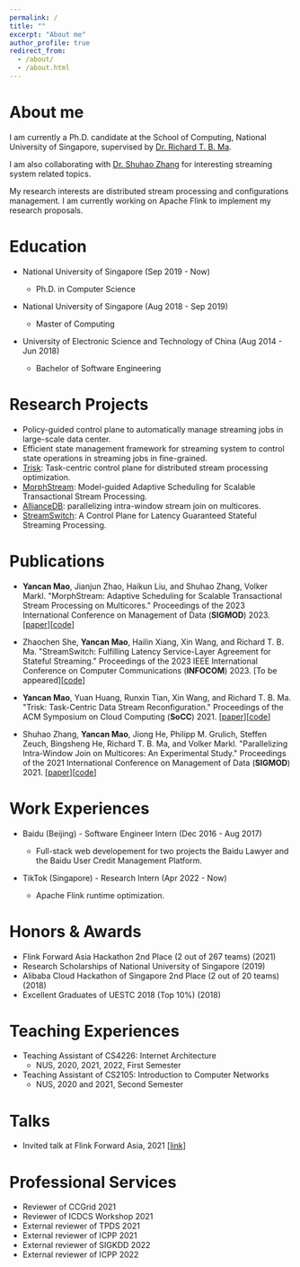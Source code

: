 ```yaml
---
permalink: /
title: ""
excerpt: "About me"
author_profile: true
redirect_from: 
  - /about/
  - /about.html
---
```



About me
======

I am currently a Ph.D. candidate at the School of Computing, National University of Singapore, supervised by [Dr. Richard T. B. Ma](https://richard-ma.netlify.app/). 

I am also collaborating with [Dr. Shuhao Zhang](https://shuhaozhangtony.github.io/) for interesting streaming system related topics.

My research interests are distributed stream processing and configurations management. I am currently working on Apache Flink to implement my research proposals.

Education
======

* National University of Singapore (Sep 2019 - Now)
  * Ph.D. in Computer Science

* National University of Singapore (Aug 2018 - Sep 2019)
  * Master of Computing

* University of Electronic Science and Technology of China (Aug 2014 - Jun 2018)
  * Bachelor of Software Engineering

<!-- Contact
======
Email: maoyancan@comp.nus.edu.sg -->

Research Projects
======
* Policy-guided control plane to automatically manage streaming jobs in large-scale data center.
* Efficient state management framework for streaming system to control state operations in streaming jobs in fine-grained.
* [Trisk](https://github.com/sane-lab/Trisk): Task-centric control plane for distributed stream processing optimization.
* [MorphStream](https://intellistream.github.io/MorphStream/): Model-guided Adaptive Scheduling for Scalable Transactional Stream Processing.
* [AllianceDB](https://intellistream.github.io/AllianceDB/): parallelizing intra-window stream join on multicores.
* [StreamSwitch](https://github.com/sane-lab/StreamSwitch): A Control Plane for Latency Guaranteed Stateful Streaming Processing.

Publications
======

* **Yancan Mao**, Jianjun Zhao, Haikun Liu, and Shuhao Zhang, Volker Markl. "MorphStream: Adaptive Scheduling for Scalable Transactional Stream Processing on Multicores."  Proceedings of the 2023 International Conference on Management of Data (**SIGMOD**) 2023. [[paper](https://shuhaozhangtony.github.io/assets/pdf/papers/MorphStream.pdf)][[code](https://intellistream.github.io/MorphStream/)] 

* Zhaochen She, **Yancan Mao**, Hailin Xiang, Xin Wang, and Richard T. B. Ma. "StreamSwitch: Fulfilling Latency Service-Layer Agreement for Stateful Streaming."  Proceedings of the 2023 IEEE International Conference on Computer Communications (**INFOCOM**) 2023. [To be appeared][[code](https://github.com/sane-lab/StreamSwitch)] 

* **Yancan Mao**, Yuan Huang, Runxin Tian, Xin Wang, and Richard T. B. Ma. "Trisk: Task-Centric Data Stream Reconfiguration."  Proceedings of the ACM Symposium on Cloud Computing (**SoCC**) 2021. [[paper](https://doi.org/10.1145/3472883.3487010)][[code](https://github.com/sane-lab/Trisk)] 

* Shuhao Zhang, **Yancan Mao**, Jiong He, Philipp M. Grulich, Steffen Zeuch, Bingsheng He, Richard T. B. Ma, and Volker Markl. "Parallelizing Intra-Window Join on Multicores: An Experimental Study." Proceedings of the 2021 International Conference on Management of Data (**SIGMOD**) 2021. [[paper](https://doi-org.libproxy1.nus.edu.sg/10.1145/3448016.3452793)][[code](https://github.com/intellistream/AllianceDB)]


Work Experiences
======
* Baidu (Beijing) - Software Engineer Intern (Dec 2016 - Aug 2017)
  * Full-stack web developement for two projects the Baidu Lawyer and the Baidu User Credit Management Platform. 

* TikTok (Singapore) - Research Intern (Apr 2022 - Now)
  * Apache Flink runtime optimization.

Honors & Awards
======
* Flink Forward Asia Hackathon 2nd Place (2 out of 267 teams) (2021)
* Research Scholarships of National University of Singapore (2019)
* Alibaba Cloud Hackathon of Singapore 2nd Place (2 out of 20 teams) (2018)
* Excellent Graduates of UESTC 2018 (Top 10%) (2018)


Teaching Experiences
======
* Teaching Assistant of CS4226: Internet Architecture
  * NUS, 2020, 2021, 2022, First Semester
* Teaching Assistant of CS2105: Introduction to Computer Networks
  * NUS, 2020 and 2021, Second Semester

Talks
======
* Invited talk at Flink Forward Asia, 2021 [[link](https://developer.aliyun.com/special/ffa2021/live)]

Professional Services
======
* Reviewer of CCGrid 2021
* Reviewer of ICDCS Workshop 2021
* External reviewer of TPDS 2021
* External reviewer of ICPP 2021
* External reviewer of SIGKDD 2022
* External reviewer of ICPP 2022


<br/><br/>
<script type="text/javascript" id="clustrmaps" src="//cdn.clustrmaps.com/map_v2.js?cl=ffffff&w=400&t=n&d=H5M20D9A_bB0y1IzxQRSCXjjDcaDJ1bVvOfPMO5fnfc"></script>

